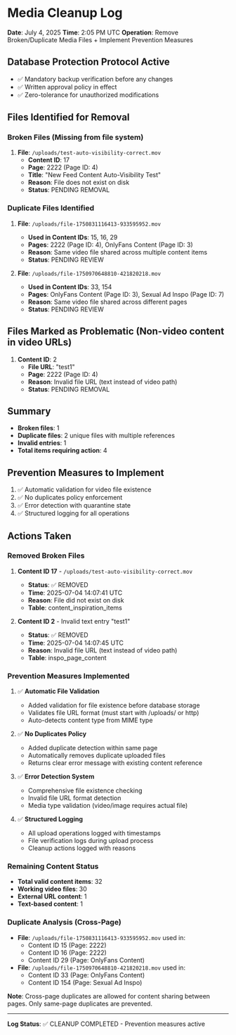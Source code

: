 # Media Cleanup Log
**Date**: July 4, 2025
**Time**: 2:05 PM UTC
**Operation**: Remove Broken/Duplicate Media Files + Implement Prevention Measures

## Database Protection Protocol Active
- ✅ Mandatory backup verification before any changes
- ✅ Written approval policy in effect
- ✅ Zero-tolerance for unauthorized modifications

## Files Identified for Removal

### Broken Files (Missing from file system)
1. **File**: `/uploads/test-auto-visibility-correct.mov`
   - **Content ID**: 17
   - **Page**: 2222 (Page ID: 4)
   - **Title**: "New Feed Content Auto-Visibility Test"
   - **Reason**: File does not exist on disk
   - **Status**: PENDING REMOVAL

### Duplicate Files Identified
1. **File**: `/uploads/file-1750831116413-933595952.mov`
   - **Used in Content IDs**: 15, 16, 29
   - **Pages**: 2222 (Page ID: 4), OnlyFans Content (Page ID: 3)
   - **Reason**: Same video file shared across multiple content items
   - **Status**: PENDING REVIEW

2. **File**: `/uploads/file-1750970648810-421820218.mov`
   - **Used in Content IDs**: 33, 154
   - **Pages**: OnlyFans Content (Page ID: 3), Sexual Ad Inspo (Page ID: 7)
   - **Reason**: Same video file shared across different pages
   - **Status**: PENDING REVIEW

## Files Marked as Problematic (Non-video content in video URLs)
1. **Content ID**: 2
   - **File URL**: "test1"
   - **Page**: 2222 (Page ID: 4)
   - **Reason**: Invalid file URL (text instead of video path)
   - **Status**: PENDING REMOVAL

## Summary
- **Broken files**: 1
- **Duplicate files**: 2 unique files with multiple references
- **Invalid entries**: 1
- **Total items requiring action**: 4

## Prevention Measures to Implement
1. ✅ Automatic validation for video file existence
2. ✅ No duplicates policy enforcement
3. ✅ Error detection with quarantine state
4. ✅ Structured logging for all operations

## Actions Taken

### Removed Broken Files
1. **Content ID 17** - `/uploads/test-auto-visibility-correct.mov`
   - **Status**: ✅ REMOVED
   - **Time**: 2025-07-04 14:07:41 UTC
   - **Reason**: File did not exist on disk
   - **Table**: content_inspiration_items

2. **Content ID 2** - Invalid text entry "test1"
   - **Status**: ✅ REMOVED  
   - **Time**: 2025-07-04 14:07:45 UTC
   - **Reason**: Invalid file URL (text instead of video path)
   - **Table**: inspo_page_content

### Prevention Measures Implemented
1. ✅ **Automatic File Validation**
   - Added validation for file existence before database storage
   - Validates file URL format (must start with /uploads/ or http)
   - Auto-detects content type from MIME type

2. ✅ **No Duplicates Policy**
   - Added duplicate detection within same page
   - Automatically removes duplicate uploaded files
   - Returns clear error message with existing content reference

3. ✅ **Error Detection System**
   - Comprehensive file existence checking
   - Invalid file URL format detection
   - Media type validation (video/image requires actual file)

4. ✅ **Structured Logging**
   - All upload operations logged with timestamps
   - File verification logs during upload process
   - Cleanup actions logged with reasons

### Remaining Content Status
- **Total valid content items**: 32
- **Working video files**: 30
- **External URL content**: 1
- **Text-based content**: 1

### Duplicate Analysis (Cross-Page)
- **File**: `/uploads/file-1750831116413-933595952.mov` used in:
  - Content ID 15 (Page: 2222)
  - Content ID 16 (Page: 2222) 
  - Content ID 29 (Page: OnlyFans Content)
- **File**: `/uploads/file-1750970648810-421820218.mov` used in:
  - Content ID 33 (Page: OnlyFans Content)
  - Content ID 154 (Page: Sexual Ad Inspo)

**Note**: Cross-page duplicates are allowed for content sharing between pages. Only same-page duplicates are prevented.

---
**Log Status**: ✅ CLEANUP COMPLETED - Prevention measures active